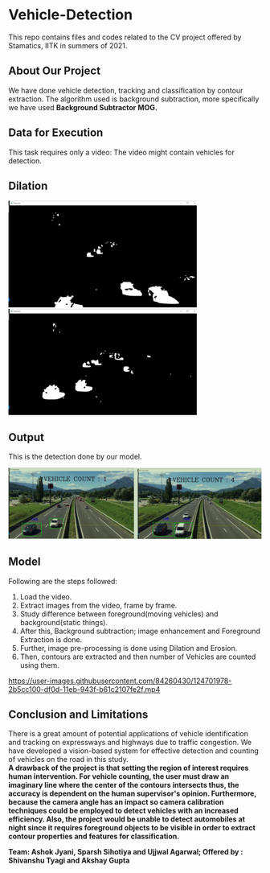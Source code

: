 # Vehicle-Detection

This repo contains files and codes related to the CV project offered by Stamatics, IITK in summers of 2021.

## About Our Project 
We have done vehicle detection, tracking and classification by contour extraction. The algorithm used is background subtraction, more specifically we have used **Background Subtractor MOG.**

## Data for Execution
This task requires only a video: The video might contain vehicles for detection. 

## Dilation
<img src="images/plot11.jpg" width="375"> <img src="images/plot12.jpg" width="375">

## Output 
This is the detection done by our model.

![Output Image](images/output.png)

## Model
Following are the steps followed:
1) Load the video.
2) Extract images from the video, frame by frame.
3) Study difference between foreground(moving vehicles) and background(static things).
4) After this, Background subtraction; image enhancement and Foreground Extraction is done.
5) Further, image pre-processing is done using Dilation and Erosion.
6) Then, contours are extracted and then number of Vehicles are counted using them.







https://user-images.githubusercontent.com/84260430/124701978-2b5cc100-df0d-11eb-943f-b61c2107fe2f.mp4



## Conclusion and Limitations 
There is a great amount of potential applications of vehicle identification and tracking on expressways and highways due to traffic congestion. We have developed a vision-based system for effective detection and counting of vehicles on the road in this study. </br>
**A drawback of the project is that setting the region of interest requires human intervention. For vehicle counting, the user must draw an imaginary line where the center of the contours intersects thus, the accuracy is dependent on the human supervisor's opinion.
Furthermore, because the camera angle has an impact so camera calibration techniques could be employed to detect vehicles with an increased efficiency. Also, the project would be unable to detect automobiles at night since it requires foreground objects to be visible in order to extract contour properties and features for classification.**


**Team: Ashok Jyani, Sparsh Sihotiya and Ujjwal Agarwal; Offered by : Shivanshu Tyagi and Akshay Gupta**

